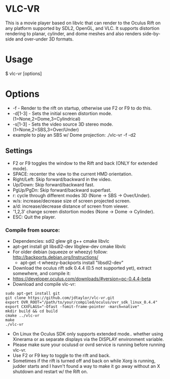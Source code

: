
# VLC-VR 

This is a movie player based on libvlc that can render to the Oculus Rift on any platform
supported by SDL2, OpenGL, and VLC.  It supports distortion rendering to planar, cylinder, and dome
meshes and also renders side-by-side and over-under 3D formats.

# Usage
$ vlc-vr [options] <video-path> 

# Options
* -f - Render to the rift on startup, otherwise use F2 or F9 to do this.
* -d[1-3] - Sets the initial screen distortion mode. (1=None,2=Dome,3=Cylindrical) 
* -s[1-3] - Sets the video source 3D stereo mode. (1=None,2=SBS,3=Over/Under)
* example to play an SBS w/ Dome projection:  ./vlc-vr -f -d2 <file>

## Settings
* F2 or F9 toggles the window to the Rift and back (ONLY for extended mode).
* SPACE: recenter the view to the current HMD orientation.
* Right/Left: Skip forward/backward in the video.
* Up/Down: Skip forward/backward fast.
* PgUp/PgDn: Skip forward/backward superfast.
* r: cycle through different modes 3D (None -> SBS -> Over/Under).
* w/s: increase/decrease size of screen projected screen.
* a/d: increase/decrease distance of screen from viewer.
* '1,2,3' change screen distortion modes (None -> Dome -> Cylinder).
* ESC: Quit the player.

### Compile from source:
* Dependencies: sdl2 glew git g++ cmake libvlc
 * apt-get install git libsdl2-dev libglew-dev cmake libvlc
 * For older debian (squeeze or wheezy) follow: http://backports.debian.org/Instructions/
   * apt-get -t wheezy-backports install "libsdl2-dev"
* Download the oculus rift sdk 0.4.4 (0.5 not supported yet), extract somewhere, and compile it:
 * https://developer.oculus.com/downloads/#version=pc-0.4.4-beta
* Download and compile vlc-vr:

 ```
sudo apt-get install git
git clone https://github.com/jdtaylor/vlc-vr.git
export OVR_ROOT="/path/to/your/compiled/oculus/ovr_sdk_linux_0.4.4"
export CXXFLAGS="-Ofast -fomit-frame-pointer -march=native" 
mkdir build && cd build
cmake ../vlc-vr
make 
./vlc-vr
 ```

* On Linux the Oculus SDK only supports extended mode.. whether using Xinerama or as separate displays via the DISPLAY environment variable.
* Please make sure your oculusd or ovrd service is running before running vlc-vr.
* Use F2 or F9 key to toggle to the rift and back.
* Sometimes if the rift is turned off and back on while Xorg is running, judder starts and I havn't found a way to make it go away without an X shutdown and restart w/ the Rift on.


